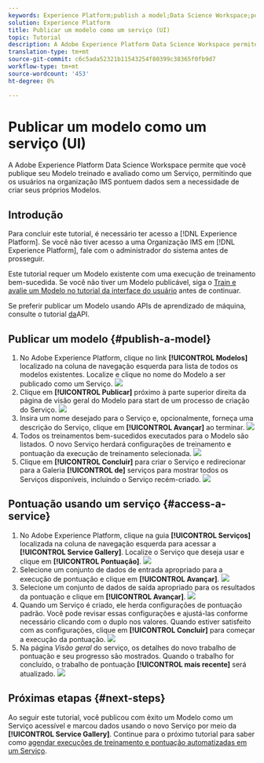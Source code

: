 ```yaml
---
keywords: Experience Platform;publish a model;Data Science Workspace;popular topics;score a service
solution: Experience Platform
title: Publicar um modelo como um serviço (UI)
topic: Tutorial
description: A Adobe Experience Platform Data Science Workspace permite que você publique seu Modelo treinado e avaliado como um Serviço, permitindo que os usuários na organização IMS pontuem dados sem a necessidade de criar seus próprios Modelos.
translation-type: tm+mt
source-git-commit: c6c5ada52321b11543254f80399c38365f0fb9d7
workflow-type: tm+mt
source-wordcount: '453'
ht-degree: 0%

---
```



# Publicar um modelo como um serviço (UI)

A Adobe Experience Platform Data Science Workspace permite que você publique seu Modelo treinado e avaliado como um Serviço, permitindo que os usuários na organização IMS pontuem dados sem a necessidade de criar seus próprios Modelos.

## Introdução

Para concluir este tutorial, é necessário ter acesso a [!DNL Experience Platform]. Se você não tiver acesso a uma Organização IMS em [!DNL Experience Platform], fale com o administrador do sistema antes de prosseguir.

Este tutorial requer um Modelo existente com uma execução de treinamento bem-sucedida. Se você não tiver um Modelo publicável, siga o [Train e avalie um Modelo no tutorial da interface do usuário](./train-evaluate-model-ui.md) antes de continuar.

Se preferir publicar um Modelo usando APIs de aprendizado de máquina, consulte o tutorial [da](./publish-model-service-api.md)API.

## Publicar um modelo {#publish-a-model}

1. No Adobe Experience Platform, clique no link **[!UICONTROL Modelos]** localizado na coluna de navegação esquerda para lista de todos os modelos existentes. Localize e clique no nome do Modelo a ser publicado como um Serviço.
   ![](../images/models-recipes/publish-model/1_browse_model.png)
2. Clique em **[!UICONTROL Publicar]** próximo à parte superior direita da página de visão geral do Modelo para start de um processo de criação do Serviço.
   ![](../images/models-recipes/publish-model/2_view_training_runs.png)
3. Insira um nome desejado para o Serviço e, opcionalmente, forneça uma descrição do Serviço, clique em **[!UICONTROL Avançar]** ao terminar.
   ![](../images/models-recipes/publish-model/3_configure_service.png)
4. Todos os treinamentos bem-sucedidos executados para o Modelo são listados. O novo Serviço herdará configurações de treinamento e pontuação da execução de treinamento selecionada.
   ![](../images/models-recipes/publish-model/4_select_training_run.png)
5. Clique em **[!UICONTROL Concluir]** para criar o Serviço e redirecionar para a Galeria **[!UICONTROL de]** serviços para mostrar todos os Serviços disponíveis, incluindo o Serviço recém-criado.
   ![](../images/models-recipes/publish-model/service_gallery.png)

## Pontuação usando um serviço {#access-a-service}

1. No Adobe Experience Platform, clique na guia **[!UICONTROL Serviços]** localizada na coluna de navegação esquerda para acessar a **[!UICONTROL Service Gallery]**. Localize o Serviço que deseja usar e clique em **[!UICONTROL Pontuação]**.
   ![](../images/models-recipes/publish-model/click_to_score.png)
2. Selecione um conjunto de dados de entrada apropriado para a execução de pontuação e clique em **[!UICONTROL Avançar]**.
   ![](../images/models-recipes/publish-model/6_scoring_input.png)
3. Selecione um conjunto de dados de saída apropriado para os resultados da pontuação e clique em **[!UICONTROL Avançar]**.
   ![](../images/models-recipes/publish-model/7_scoring_output.png)
4. Quando um Serviço é criado, ele herda configurações de pontuação padrão. Você pode revisar essas configurações e ajustá-las conforme necessário clicando com o duplo nos valores. Quando estiver satisfeito com as configurações, clique em **[!UICONTROL Concluir]** para começar a execução da pontuação.
   ![](../images/models-recipes/publish-model/8_scoring_configure.png)
5. Na página *Visão geral* do serviço, os detalhes do novo trabalho de pontuação e seu progresso são mostrados. Quando o trabalho for concluído, o trabalho de pontuação **[!UICONTROL mais recente]** será atualizado.
   ![](../images/models-recipes/publish-model/score_pending.png)

## Próximas etapas {#next-steps}

Ao seguir este tutorial, você publicou com êxito um Modelo como um Serviço acessível e marcou dados usando o novo Serviço por meio da **[!UICONTROL Service Gallery]**. Continue para o próximo tutorial para saber como [agendar execuções de treinamento e pontuação automatizadas em um Serviço](./schedule-models-ui.md).
